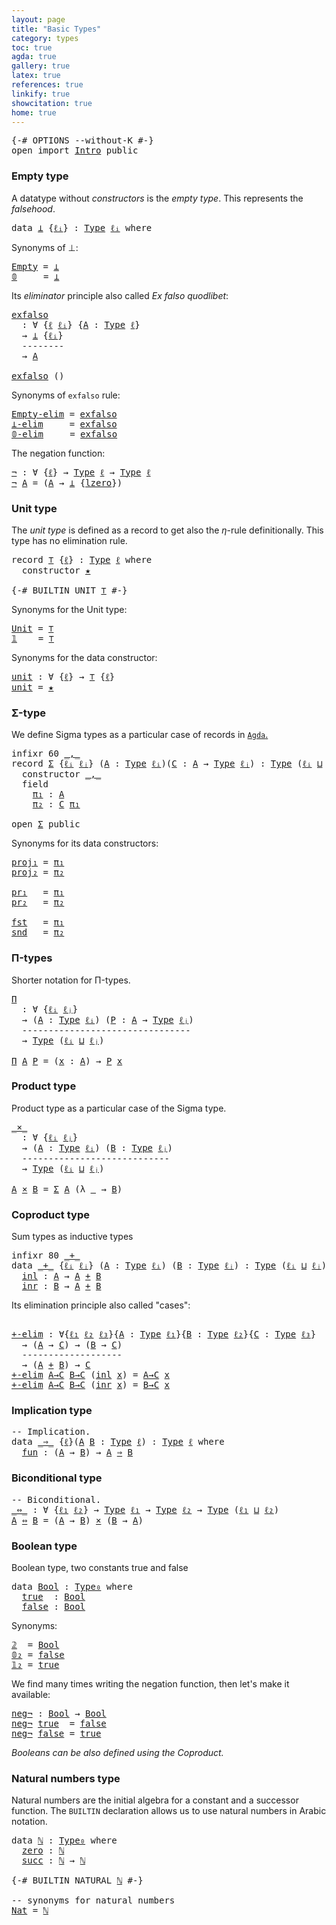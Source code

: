 ```yaml
---
layout: page
title: "Basic Types"
category: types
toc: true
agda: true
gallery: true
latex: true
references: true
linkify: true
showcitation: true
home: true
---
```


<div class="hide" >
<pre class="Agda">
<a id="201" class="Symbol">{-#</a> <a id="205" class="Keyword">OPTIONS</a> <a id="213" class="Pragma">--without-K</a> <a id="225" class="Symbol">#-}</a>
<a id="229" class="Keyword">open</a> <a id="234" class="Keyword">import</a> <a id="241" href="Intro.html" class="Module">Intro</a> <a id="247" class="Keyword">public</a>
</pre>
</div>

### Empty type

A datatype without *constructors* is the *empty type*. This represents  the *falsehood*.

<pre class="Agda">
<a id="392" class="Keyword">data</a> <a id="⊥"></a><a id="397" href="BasicTypes.html#397" class="Datatype">⊥</a> <a id="399" class="Symbol">{</a><a id="400" href="BasicTypes.html#400" class="Bound">ℓᵢ</a><a id="402" class="Symbol">}</a> <a id="404" class="Symbol">:</a> <a id="406" href="Intro.html#1442" class="Function">Type</a> <a id="411" href="BasicTypes.html#400" class="Bound">ℓᵢ</a> <a id="414" class="Keyword">where</a>
</pre>

Synonyms of ⊥:
<pre class="Agda">
<a id="Empty"></a><a id="460" href="BasicTypes.html#460" class="Function">Empty</a> <a id="466" class="Symbol">=</a> <a id="468" href="BasicTypes.html#397" class="Datatype">⊥</a>
<a id="𝟘"></a><a id="470" href="BasicTypes.html#470" class="Function">𝟘</a>     <a id="476" class="Symbol">=</a> <a id="478" href="BasicTypes.html#397" class="Datatype">⊥</a>
</pre>

Its *eliminator* principle also called *Ex falso quodlibet*:

<pre class="Agda">
<a id="exfalso"></a><a id="567" href="BasicTypes.html#567" class="Function">exfalso</a>
  <a id="577" class="Symbol">:</a> <a id="579" class="Symbol">∀</a> <a id="581" class="Symbol">{</a><a id="582" href="BasicTypes.html#582" class="Bound">ℓ</a> <a id="584" href="BasicTypes.html#584" class="Bound">ℓᵢ</a><a id="586" class="Symbol">}</a> <a id="588" class="Symbol">{</a><a id="589" href="BasicTypes.html#589" class="Bound">A</a> <a id="591" class="Symbol">:</a> <a id="593" href="Intro.html#1442" class="Function">Type</a> <a id="598" href="BasicTypes.html#582" class="Bound">ℓ</a><a id="599" class="Symbol">}</a>
  <a id="603" class="Symbol">→</a> <a id="605" href="BasicTypes.html#397" class="Datatype">⊥</a> <a id="607" class="Symbol">{</a><a id="608" href="BasicTypes.html#584" class="Bound">ℓᵢ</a><a id="610" class="Symbol">}</a>
  <a id="614" class="Comment">--------</a>
  <a id="625" class="Symbol">→</a> <a id="627" href="BasicTypes.html#589" class="Bound">A</a>

<a id="630" href="BasicTypes.html#567" class="Function">exfalso</a> <a id="638" class="Symbol">()</a>
</pre>

Synonyms of `exfalso` rule:

<pre class="Agda">
<a id="Empty-elim"></a><a id="695" href="BasicTypes.html#695" class="Function">Empty-elim</a> <a id="706" class="Symbol">=</a> <a id="708" href="BasicTypes.html#567" class="Function">exfalso</a>
<a id="⊥-elim"></a><a id="716" href="BasicTypes.html#716" class="Function">⊥-elim</a>     <a id="727" class="Symbol">=</a> <a id="729" href="BasicTypes.html#567" class="Function">exfalso</a>
<a id="𝟘-elim"></a><a id="737" href="BasicTypes.html#737" class="Function">𝟘-elim</a>     <a id="748" class="Symbol">=</a> <a id="750" href="BasicTypes.html#567" class="Function">exfalso</a>
</pre>

The negation function:
<pre class="Agda">
<a id="¬"></a><a id="806" href="BasicTypes.html#806" class="Function">¬</a> <a id="808" class="Symbol">:</a> <a id="810" class="Symbol">∀</a> <a id="812" class="Symbol">{</a><a id="813" href="BasicTypes.html#813" class="Bound">ℓ</a><a id="814" class="Symbol">}</a> <a id="816" class="Symbol">→</a> <a id="818" href="Intro.html#1442" class="Function">Type</a> <a id="823" href="BasicTypes.html#813" class="Bound">ℓ</a> <a id="825" class="Symbol">→</a> <a id="827" href="Intro.html#1442" class="Function">Type</a> <a id="832" href="BasicTypes.html#813" class="Bound">ℓ</a>
<a id="834" href="BasicTypes.html#806" class="Function">¬</a> <a id="836" href="BasicTypes.html#836" class="Bound">A</a> <a id="838" class="Symbol">=</a> <a id="840" class="Symbol">(</a><a id="841" href="BasicTypes.html#836" class="Bound">A</a> <a id="843" class="Symbol">→</a> <a id="845" href="BasicTypes.html#397" class="Datatype">⊥</a> <a id="847" class="Symbol">{</a><a id="848" href="Agda.Primitive.html#611" class="Primitive">lzero</a><a id="853" class="Symbol">})</a>
</pre>

### Unit type

The *unit type* is defined as a record to get also the $η$-rule
definitionally. This type has no elimination rule.

<pre class="Agda">
<a id="1012" class="Keyword">record</a> <a id="⊤"></a><a id="1019" href="BasicTypes.html#1019" class="Record">⊤</a> <a id="1021" class="Symbol">{</a><a id="1022" href="BasicTypes.html#1022" class="Bound">ℓ</a><a id="1023" class="Symbol">}</a> <a id="1025" class="Symbol">:</a> <a id="1027" href="Intro.html#1442" class="Function">Type</a> <a id="1032" href="BasicTypes.html#1022" class="Bound">ℓ</a> <a id="1034" class="Keyword">where</a>
  <a id="1042" class="Keyword">constructor</a> <a id="⊤.★"></a><a id="1054" href="BasicTypes.html#1054" class="InductiveConstructor">★</a>

<a id="1057" class="Symbol">{-#</a> <a id="1061" class="Keyword">BUILTIN</a> <a id="1069" class="Pragma">UNIT</a> <a id="1074" href="BasicTypes.html#1019" class="Record">⊤</a> <a id="1076" class="Symbol">#-}</a>
</pre>

Synonyms for the Unit type:
<pre class="Agda">
<a id="Unit"></a><a id="1133" href="BasicTypes.html#1133" class="Function">Unit</a> <a id="1138" class="Symbol">=</a> <a id="1140" href="BasicTypes.html#1019" class="Record">⊤</a>
<a id="𝟙"></a><a id="1142" href="BasicTypes.html#1142" class="Function">𝟙</a>    <a id="1147" class="Symbol">=</a> <a id="1149" href="BasicTypes.html#1019" class="Record">⊤</a>
</pre>

Synonyms for the data constructor:
<pre class="Agda">
<a id="unit"></a><a id="1211" href="BasicTypes.html#1211" class="Function">unit</a> <a id="1216" class="Symbol">:</a> <a id="1218" class="Symbol">∀</a> <a id="1220" class="Symbol">{</a><a id="1221" href="BasicTypes.html#1221" class="Bound">ℓ</a><a id="1222" class="Symbol">}</a> <a id="1224" class="Symbol">→</a> <a id="1226" href="BasicTypes.html#1019" class="Record">⊤</a> <a id="1228" class="Symbol">{</a><a id="1229" href="BasicTypes.html#1221" class="Bound">ℓ</a><a id="1230" class="Symbol">}</a>
<a id="1232" href="BasicTypes.html#1211" class="Function">unit</a> <a id="1237" class="Symbol">=</a> <a id="1239" href="BasicTypes.html#1054" class="InductiveConstructor">★</a>
</pre>

### Σ-type

We define Sigma types as a particular case of records in [`Agda`.](https://tinyurl.com/agda-records)

<pre class="Agda">
<a id="1380" class="Keyword">infixr</a> <a id="1387" class="Number">60</a> <a id="1390" href="BasicTypes.html#1479" class="InductiveConstructor Operator">_,_</a>
<a id="1394" class="Keyword">record</a> <a id="Σ"></a><a id="1401" href="BasicTypes.html#1401" class="Record">Σ</a> <a id="1403" class="Symbol">{</a><a id="1404" href="BasicTypes.html#1404" class="Bound">ℓᵢ</a> <a id="1407" href="BasicTypes.html#1407" class="Bound">ℓⱼ</a><a id="1409" class="Symbol">}</a> <a id="1411" class="Symbol">(</a><a id="1412" href="BasicTypes.html#1412" class="Bound">A</a> <a id="1414" class="Symbol">:</a> <a id="1416" href="Intro.html#1442" class="Function">Type</a> <a id="1421" href="BasicTypes.html#1404" class="Bound">ℓᵢ</a><a id="1423" class="Symbol">)(</a><a id="1425" href="BasicTypes.html#1425" class="Bound">C</a> <a id="1427" class="Symbol">:</a> <a id="1429" href="BasicTypes.html#1412" class="Bound">A</a> <a id="1431" class="Symbol">→</a> <a id="1433" href="Intro.html#1442" class="Function">Type</a> <a id="1438" href="BasicTypes.html#1407" class="Bound">ℓⱼ</a><a id="1440" class="Symbol">)</a> <a id="1442" class="Symbol">:</a> <a id="1444" href="Intro.html#1442" class="Function">Type</a> <a id="1449" class="Symbol">(</a><a id="1450" href="BasicTypes.html#1404" class="Bound">ℓᵢ</a> <a id="1453" href="Agda.Primitive.html#657" class="Primitive Operator">⊔</a> <a id="1455" href="BasicTypes.html#1407" class="Bound">ℓⱼ</a><a id="1457" class="Symbol">)</a> <a id="1459" class="Keyword">where</a>
  <a id="1467" class="Keyword">constructor</a> <a id="Σ._,_"></a><a id="1479" href="BasicTypes.html#1479" class="InductiveConstructor Operator">_,_</a>
  <a id="1485" class="Keyword">field</a>
    <a id="Σ.π₁"></a><a id="1495" href="BasicTypes.html#1495" class="Field">π₁</a> <a id="1498" class="Symbol">:</a> <a id="1500" href="BasicTypes.html#1412" class="Bound">A</a>
    <a id="Σ.π₂"></a><a id="1506" href="BasicTypes.html#1506" class="Field">π₂</a> <a id="1509" class="Symbol">:</a> <a id="1511" href="BasicTypes.html#1425" class="Bound">C</a> <a id="1513" href="BasicTypes.html#1495" class="Field">π₁</a>

<a id="1517" class="Keyword">open</a> <a id="1522" href="BasicTypes.html#1401" class="Module">Σ</a> <a id="1524" class="Keyword">public</a>
</pre>

Synonyms for its data constructors:

<pre class="Agda">
<a id="proj₁"></a><a id="1593" href="BasicTypes.html#1593" class="Function">proj₁</a> <a id="1599" class="Symbol">=</a> <a id="1601" href="BasicTypes.html#1495" class="Field">π₁</a>
<a id="proj₂"></a><a id="1604" href="BasicTypes.html#1604" class="Function">proj₂</a> <a id="1610" class="Symbol">=</a> <a id="1612" href="BasicTypes.html#1506" class="Field">π₂</a>

<a id="pr₁"></a><a id="1616" href="BasicTypes.html#1616" class="Function">pr₁</a>   <a id="1622" class="Symbol">=</a> <a id="1624" href="BasicTypes.html#1495" class="Field">π₁</a>
<a id="pr₂"></a><a id="1627" href="BasicTypes.html#1627" class="Function">pr₂</a>   <a id="1633" class="Symbol">=</a> <a id="1635" href="BasicTypes.html#1506" class="Field">π₂</a>

<a id="fst"></a><a id="1639" href="BasicTypes.html#1639" class="Function">fst</a>   <a id="1645" class="Symbol">=</a> <a id="1647" href="BasicTypes.html#1495" class="Field">π₁</a>
<a id="snd"></a><a id="1650" href="BasicTypes.html#1650" class="Function">snd</a>   <a id="1656" class="Symbol">=</a> <a id="1658" href="BasicTypes.html#1506" class="Field">π₂</a>
</pre>

### Π-types

Shorter notation for Π-types.

<pre class="Agda">
<a id="Π"></a><a id="1730" href="BasicTypes.html#1730" class="Function">Π</a>
  <a id="1734" class="Symbol">:</a> <a id="1736" class="Symbol">∀</a> <a id="1738" class="Symbol">{</a><a id="1739" href="BasicTypes.html#1739" class="Bound">ℓᵢ</a> <a id="1742" href="BasicTypes.html#1742" class="Bound">ℓⱼ</a><a id="1744" class="Symbol">}</a>
  <a id="1748" class="Symbol">→</a> <a id="1750" class="Symbol">(</a><a id="1751" href="BasicTypes.html#1751" class="Bound">A</a> <a id="1753" class="Symbol">:</a> <a id="1755" href="Intro.html#1442" class="Function">Type</a> <a id="1760" href="BasicTypes.html#1739" class="Bound">ℓᵢ</a><a id="1762" class="Symbol">)</a> <a id="1764" class="Symbol">(</a><a id="1765" href="BasicTypes.html#1765" class="Bound">P</a> <a id="1767" class="Symbol">:</a> <a id="1769" href="BasicTypes.html#1751" class="Bound">A</a> <a id="1771" class="Symbol">→</a> <a id="1773" href="Intro.html#1442" class="Function">Type</a> <a id="1778" href="BasicTypes.html#1742" class="Bound">ℓⱼ</a><a id="1780" class="Symbol">)</a>
  <a id="1784" class="Comment">--------------------------------</a>
  <a id="1819" class="Symbol">→</a> <a id="1821" href="Intro.html#1442" class="Function">Type</a> <a id="1826" class="Symbol">(</a><a id="1827" href="BasicTypes.html#1739" class="Bound">ℓᵢ</a> <a id="1830" href="Agda.Primitive.html#657" class="Primitive Operator">⊔</a> <a id="1832" href="BasicTypes.html#1742" class="Bound">ℓⱼ</a><a id="1834" class="Symbol">)</a>

<a id="1837" href="BasicTypes.html#1730" class="Function">Π</a> <a id="1839" href="BasicTypes.html#1839" class="Bound">A</a> <a id="1841" href="BasicTypes.html#1841" class="Bound">P</a> <a id="1843" class="Symbol">=</a> <a id="1845" class="Symbol">(</a><a id="1846" href="BasicTypes.html#1846" class="Bound">x</a> <a id="1848" class="Symbol">:</a> <a id="1850" href="BasicTypes.html#1839" class="Bound">A</a><a id="1851" class="Symbol">)</a> <a id="1853" class="Symbol">→</a> <a id="1855" href="BasicTypes.html#1841" class="Bound">P</a> <a id="1857" href="BasicTypes.html#1846" class="Bound">x</a>
</pre>

### Product type

Product type as a particular case of the Sigma type.

<pre class="Agda">
<a id="_×_"></a><a id="1956" href="BasicTypes.html#1956" class="Function Operator">_×_</a>
  <a id="1962" class="Symbol">:</a> <a id="1964" class="Symbol">∀</a> <a id="1966" class="Symbol">{</a><a id="1967" href="BasicTypes.html#1967" class="Bound">ℓᵢ</a> <a id="1970" href="BasicTypes.html#1970" class="Bound">ℓⱼ</a><a id="1972" class="Symbol">}</a>
  <a id="1976" class="Symbol">→</a> <a id="1978" class="Symbol">(</a><a id="1979" href="BasicTypes.html#1979" class="Bound">A</a> <a id="1981" class="Symbol">:</a> <a id="1983" href="Intro.html#1442" class="Function">Type</a> <a id="1988" href="BasicTypes.html#1967" class="Bound">ℓᵢ</a><a id="1990" class="Symbol">)</a> <a id="1992" class="Symbol">(</a><a id="1993" href="BasicTypes.html#1993" class="Bound">B</a> <a id="1995" class="Symbol">:</a> <a id="1997" href="Intro.html#1442" class="Function">Type</a> <a id="2002" href="BasicTypes.html#1970" class="Bound">ℓⱼ</a><a id="2004" class="Symbol">)</a>
  <a id="2008" class="Comment">----------------------------</a>
  <a id="2039" class="Symbol">→</a> <a id="2041" href="Intro.html#1442" class="Function">Type</a> <a id="2046" class="Symbol">(</a><a id="2047" href="BasicTypes.html#1967" class="Bound">ℓᵢ</a> <a id="2050" href="Agda.Primitive.html#657" class="Primitive Operator">⊔</a> <a id="2052" href="BasicTypes.html#1970" class="Bound">ℓⱼ</a><a id="2054" class="Symbol">)</a>

<a id="2057" href="BasicTypes.html#2057" class="Bound">A</a> <a id="2059" href="BasicTypes.html#1956" class="Function Operator">×</a> <a id="2061" href="BasicTypes.html#2061" class="Bound">B</a> <a id="2063" class="Symbol">=</a> <a id="2065" href="BasicTypes.html#1401" class="Record">Σ</a> <a id="2067" href="BasicTypes.html#2057" class="Bound">A</a> <a id="2069" class="Symbol">(λ</a> <a id="2072" href="BasicTypes.html#2072" class="Bound">_</a> <a id="2074" class="Symbol">→</a> <a id="2076" href="BasicTypes.html#2061" class="Bound">B</a><a id="2077" class="Symbol">)</a>
</pre>

### Coproduct type

Sum types as inductive types

<pre class="Agda">
<a id="2154" class="Keyword">infixr</a> <a id="2161" class="Number">80</a> <a id="2164" href="BasicTypes.html#2173" class="Datatype Operator">_+_</a>
<a id="2168" class="Keyword">data</a> <a id="_+_"></a><a id="2173" href="BasicTypes.html#2173" class="Datatype Operator">_+_</a> <a id="2177" class="Symbol">{</a><a id="2178" href="BasicTypes.html#2178" class="Bound">ℓᵢ</a> <a id="2181" href="BasicTypes.html#2181" class="Bound">ℓⱼ</a><a id="2183" class="Symbol">}</a> <a id="2185" class="Symbol">(</a><a id="2186" href="BasicTypes.html#2186" class="Bound">A</a> <a id="2188" class="Symbol">:</a> <a id="2190" href="Intro.html#1442" class="Function">Type</a> <a id="2195" href="BasicTypes.html#2178" class="Bound">ℓᵢ</a><a id="2197" class="Symbol">)</a> <a id="2199" class="Symbol">(</a><a id="2200" href="BasicTypes.html#2200" class="Bound">B</a> <a id="2202" class="Symbol">:</a> <a id="2204" href="Intro.html#1442" class="Function">Type</a> <a id="2209" href="BasicTypes.html#2181" class="Bound">ℓⱼ</a><a id="2211" class="Symbol">)</a> <a id="2213" class="Symbol">:</a> <a id="2215" href="Intro.html#1442" class="Function">Type</a> <a id="2220" class="Symbol">(</a><a id="2221" href="BasicTypes.html#2178" class="Bound">ℓᵢ</a> <a id="2224" href="Agda.Primitive.html#657" class="Primitive Operator">⊔</a> <a id="2226" href="BasicTypes.html#2181" class="Bound">ℓⱼ</a><a id="2228" class="Symbol">)</a> <a id="2230" class="Keyword">where</a>
  <a id="_+_.inl"></a><a id="2238" href="BasicTypes.html#2238" class="InductiveConstructor">inl</a> <a id="2242" class="Symbol">:</a> <a id="2244" href="BasicTypes.html#2186" class="Bound">A</a> <a id="2246" class="Symbol">→</a> <a id="2248" href="BasicTypes.html#2186" class="Bound">A</a> <a id="2250" href="BasicTypes.html#2173" class="Datatype Operator">+</a> <a id="2252" href="BasicTypes.html#2200" class="Bound">B</a>
  <a id="_+_.inr"></a><a id="2256" href="BasicTypes.html#2256" class="InductiveConstructor">inr</a> <a id="2260" class="Symbol">:</a> <a id="2262" href="BasicTypes.html#2200" class="Bound">B</a> <a id="2264" class="Symbol">→</a> <a id="2266" href="BasicTypes.html#2186" class="Bound">A</a> <a id="2268" href="BasicTypes.html#2173" class="Datatype Operator">+</a> <a id="2270" href="BasicTypes.html#2200" class="Bound">B</a>
</pre>

Its elimination principle also called "cases":

<pre class="Agda">

<a id="+-elim"></a><a id="2346" href="BasicTypes.html#2346" class="Function">+-elim</a> <a id="2353" class="Symbol">:</a> <a id="2355" class="Symbol">∀{</a><a id="2357" href="BasicTypes.html#2357" class="Bound">ℓ₁</a> <a id="2360" href="BasicTypes.html#2360" class="Bound">ℓ₂</a> <a id="2363" href="BasicTypes.html#2363" class="Bound">ℓ₃</a><a id="2365" class="Symbol">}{</a><a id="2367" href="BasicTypes.html#2367" class="Bound">A</a> <a id="2369" class="Symbol">:</a> <a id="2371" href="Intro.html#1442" class="Function">Type</a> <a id="2376" href="BasicTypes.html#2357" class="Bound">ℓ₁</a><a id="2378" class="Symbol">}{</a><a id="2380" href="BasicTypes.html#2380" class="Bound">B</a> <a id="2382" class="Symbol">:</a> <a id="2384" href="Intro.html#1442" class="Function">Type</a> <a id="2389" href="BasicTypes.html#2360" class="Bound">ℓ₂</a><a id="2391" class="Symbol">}{</a><a id="2393" href="BasicTypes.html#2393" class="Bound">C</a> <a id="2395" class="Symbol">:</a> <a id="2397" href="Intro.html#1442" class="Function">Type</a> <a id="2402" href="BasicTypes.html#2363" class="Bound">ℓ₃</a><a id="2404" class="Symbol">}</a>
  <a id="2408" class="Symbol">→</a> <a id="2410" class="Symbol">(</a><a id="2411" href="BasicTypes.html#2367" class="Bound">A</a> <a id="2413" class="Symbol">→</a> <a id="2415" href="BasicTypes.html#2393" class="Bound">C</a><a id="2416" class="Symbol">)</a> <a id="2418" class="Symbol">→</a> <a id="2420" class="Symbol">(</a><a id="2421" href="BasicTypes.html#2380" class="Bound">B</a> <a id="2423" class="Symbol">→</a> <a id="2425" href="BasicTypes.html#2393" class="Bound">C</a><a id="2426" class="Symbol">)</a>
  <a id="2430" class="Comment">-------------------</a>
  <a id="2452" class="Symbol">→</a> <a id="2454" class="Symbol">(</a><a id="2455" href="BasicTypes.html#2367" class="Bound">A</a> <a id="2457" href="BasicTypes.html#2173" class="Datatype Operator">+</a> <a id="2459" href="BasicTypes.html#2380" class="Bound">B</a><a id="2460" class="Symbol">)</a> <a id="2462" class="Symbol">→</a> <a id="2464" href="BasicTypes.html#2393" class="Bound">C</a>
<a id="2466" href="BasicTypes.html#2346" class="Function">+-elim</a> <a id="2473" href="BasicTypes.html#2473" class="Bound">A→C</a> <a id="2477" href="BasicTypes.html#2477" class="Bound">B→C</a> <a id="2481" class="Symbol">(</a><a id="2482" href="BasicTypes.html#2238" class="InductiveConstructor">inl</a> <a id="2486" href="BasicTypes.html#2486" class="Bound">x</a><a id="2487" class="Symbol">)</a> <a id="2489" class="Symbol">=</a> <a id="2491" href="BasicTypes.html#2473" class="Bound">A→C</a> <a id="2495" href="BasicTypes.html#2486" class="Bound">x</a>
<a id="2497" href="BasicTypes.html#2346" class="Function">+-elim</a> <a id="2504" href="BasicTypes.html#2504" class="Bound">A→C</a> <a id="2508" href="BasicTypes.html#2508" class="Bound">B→C</a> <a id="2512" class="Symbol">(</a><a id="2513" href="BasicTypes.html#2256" class="InductiveConstructor">inr</a> <a id="2517" href="BasicTypes.html#2517" class="Bound">x</a><a id="2518" class="Symbol">)</a> <a id="2520" class="Symbol">=</a> <a id="2522" href="BasicTypes.html#2508" class="Bound">B→C</a> <a id="2526" href="BasicTypes.html#2517" class="Bound">x</a>
</pre>

### Implication type

<pre class="Agda">
<a id="2575" class="Comment">-- Implication.</a>
<a id="2591" class="Keyword">data</a> <a id="_⇒_"></a><a id="2596" href="BasicTypes.html#2596" class="Datatype Operator">_⇒_</a> <a id="2600" class="Symbol">{</a><a id="2601" href="BasicTypes.html#2601" class="Bound">ℓ</a><a id="2602" class="Symbol">}(</a><a id="2604" href="BasicTypes.html#2604" class="Bound">A</a> <a id="2606" href="BasicTypes.html#2606" class="Bound">B</a> <a id="2608" class="Symbol">:</a> <a id="2610" href="Intro.html#1442" class="Function">Type</a> <a id="2615" href="BasicTypes.html#2601" class="Bound">ℓ</a><a id="2616" class="Symbol">)</a> <a id="2618" class="Symbol">:</a> <a id="2620" href="Intro.html#1442" class="Function">Type</a> <a id="2625" href="BasicTypes.html#2601" class="Bound">ℓ</a> <a id="2627" class="Keyword">where</a>
  <a id="_⇒_.fun"></a><a id="2635" href="BasicTypes.html#2635" class="InductiveConstructor">fun</a> <a id="2639" class="Symbol">:</a> <a id="2641" class="Symbol">(</a><a id="2642" href="BasicTypes.html#2604" class="Bound">A</a> <a id="2644" class="Symbol">→</a> <a id="2646" href="BasicTypes.html#2606" class="Bound">B</a><a id="2647" class="Symbol">)</a> <a id="2649" class="Symbol">→</a> <a id="2651" href="BasicTypes.html#2604" class="Bound">A</a> <a id="2653" href="BasicTypes.html#2596" class="Datatype Operator">⇒</a> <a id="2655" href="BasicTypes.html#2606" class="Bound">B</a>
</pre>

### Biconditional type

<pre class="Agda">
<a id="2706" class="Comment">-- Biconditional.</a>
<a id="_⇔_"></a><a id="2724" href="BasicTypes.html#2724" class="Function Operator">_⇔_</a> <a id="2728" class="Symbol">:</a> <a id="2730" class="Symbol">∀</a> <a id="2732" class="Symbol">{</a><a id="2733" href="BasicTypes.html#2733" class="Bound">ℓ₁</a> <a id="2736" href="BasicTypes.html#2736" class="Bound">ℓ₂</a><a id="2738" class="Symbol">}</a> <a id="2740" class="Symbol">→</a> <a id="2742" href="Intro.html#1442" class="Function">Type</a> <a id="2747" href="BasicTypes.html#2733" class="Bound">ℓ₁</a> <a id="2750" class="Symbol">→</a> <a id="2752" href="Intro.html#1442" class="Function">Type</a> <a id="2757" href="BasicTypes.html#2736" class="Bound">ℓ₂</a> <a id="2760" class="Symbol">→</a> <a id="2762" href="Intro.html#1442" class="Function">Type</a> <a id="2767" class="Symbol">(</a><a id="2768" href="BasicTypes.html#2733" class="Bound">ℓ₁</a> <a id="2771" href="Agda.Primitive.html#657" class="Primitive Operator">⊔</a> <a id="2773" href="BasicTypes.html#2736" class="Bound">ℓ₂</a><a id="2775" class="Symbol">)</a>
<a id="2777" href="BasicTypes.html#2777" class="Bound">A</a> <a id="2779" href="BasicTypes.html#2724" class="Function Operator">⇔</a> <a id="2781" href="BasicTypes.html#2781" class="Bound">B</a> <a id="2783" class="Symbol">=</a> <a id="2785" class="Symbol">(</a><a id="2786" href="BasicTypes.html#2777" class="Bound">A</a> <a id="2788" class="Symbol">→</a> <a id="2790" href="BasicTypes.html#2781" class="Bound">B</a><a id="2791" class="Symbol">)</a> <a id="2793" href="BasicTypes.html#1956" class="Function Operator">×</a> <a id="2795" class="Symbol">(</a><a id="2796" href="BasicTypes.html#2781" class="Bound">B</a> <a id="2798" class="Symbol">→</a> <a id="2800" href="BasicTypes.html#2777" class="Bound">A</a><a id="2801" class="Symbol">)</a>
</pre>

### Boolean type

Boolean type, two constants true and false

<pre class="Agda">
<a id="2890" class="Keyword">data</a> <a id="Bool"></a><a id="2895" href="BasicTypes.html#2895" class="Datatype">Bool</a> <a id="2900" class="Symbol">:</a> <a id="2902" href="Intro.html#1516" class="Function">Type₀</a> <a id="2908" class="Keyword">where</a>
  <a id="Bool.true"></a><a id="2916" href="BasicTypes.html#2916" class="InductiveConstructor">true</a>  <a id="2922" class="Symbol">:</a> <a id="2924" href="BasicTypes.html#2895" class="Datatype">Bool</a>
  <a id="Bool.false"></a><a id="2931" href="BasicTypes.html#2931" class="InductiveConstructor">false</a> <a id="2937" class="Symbol">:</a> <a id="2939" href="BasicTypes.html#2895" class="Datatype">Bool</a>
</pre>

Synonyms:
<pre class="Agda">
<a id="𝟚"></a><a id="2979" href="BasicTypes.html#2979" class="Function">𝟚</a>  <a id="2982" class="Symbol">=</a> <a id="2984" href="BasicTypes.html#2895" class="Datatype">Bool</a>
<a id="𝟘₂"></a><a id="2989" href="BasicTypes.html#2989" class="Function">𝟘₂</a> <a id="2992" class="Symbol">=</a> <a id="2994" href="BasicTypes.html#2931" class="InductiveConstructor">false</a>
<a id="𝟙₂"></a><a id="3000" href="BasicTypes.html#3000" class="Function">𝟙₂</a> <a id="3003" class="Symbol">=</a> <a id="3005" href="BasicTypes.html#2916" class="InductiveConstructor">true</a>
</pre>

We find many times writing the negation function, then let's
make it available:

<pre class="Agda">
<a id="neg¬"></a><a id="3116" href="BasicTypes.html#3116" class="Function">neg¬</a> <a id="3121" class="Symbol">:</a> <a id="3123" href="BasicTypes.html#2895" class="Datatype">Bool</a> <a id="3128" class="Symbol">→</a> <a id="3130" href="BasicTypes.html#2895" class="Datatype">Bool</a>
<a id="3135" href="BasicTypes.html#3116" class="Function">neg¬</a> <a id="3140" href="BasicTypes.html#2916" class="InductiveConstructor">true</a>  <a id="3146" class="Symbol">=</a> <a id="3148" href="BasicTypes.html#2931" class="InductiveConstructor">false</a>
<a id="3154" href="BasicTypes.html#3116" class="Function">neg¬</a> <a id="3159" href="BasicTypes.html#2931" class="InductiveConstructor">false</a> <a id="3165" class="Symbol">=</a> <a id="3167" href="BasicTypes.html#2916" class="InductiveConstructor">true</a>
</pre>

*Booleans can be also defined using the Coproduct.*

### Natural numbers type

Natural numbers are the initial algebra for a constant and a
successor function. The `BUILTIN` declaration allows us to use
natural numbers in Arabic notation.

<pre class="Agda">
<a id="3437" class="Keyword">data</a> <a id="ℕ"></a><a id="3442" href="BasicTypes.html#3442" class="Datatype">ℕ</a> <a id="3444" class="Symbol">:</a> <a id="3446" href="Intro.html#1516" class="Function">Type₀</a> <a id="3452" class="Keyword">where</a>
  <a id="ℕ.zero"></a><a id="3460" href="BasicTypes.html#3460" class="InductiveConstructor">zero</a> <a id="3465" class="Symbol">:</a> <a id="3467" href="BasicTypes.html#3442" class="Datatype">ℕ</a>
  <a id="ℕ.succ"></a><a id="3471" href="BasicTypes.html#3471" class="InductiveConstructor">succ</a> <a id="3476" class="Symbol">:</a> <a id="3478" href="BasicTypes.html#3442" class="Datatype">ℕ</a> <a id="3480" class="Symbol">→</a> <a id="3482" href="BasicTypes.html#3442" class="Datatype">ℕ</a>

<a id="3485" class="Symbol">{-#</a> <a id="3489" class="Keyword">BUILTIN</a> <a id="3497" class="Pragma">NATURAL</a> <a id="3505" href="BasicTypes.html#3442" class="Datatype">ℕ</a> <a id="3507" class="Symbol">#-}</a>

<a id="3512" class="Comment">-- synonyms for natural numbers</a>
<a id="Nat"></a><a id="3544" href="BasicTypes.html#3544" class="Function">Nat</a> <a id="3548" class="Symbol">=</a> <a id="3550" href="BasicTypes.html#3442" class="Datatype">ℕ</a>
</pre>
